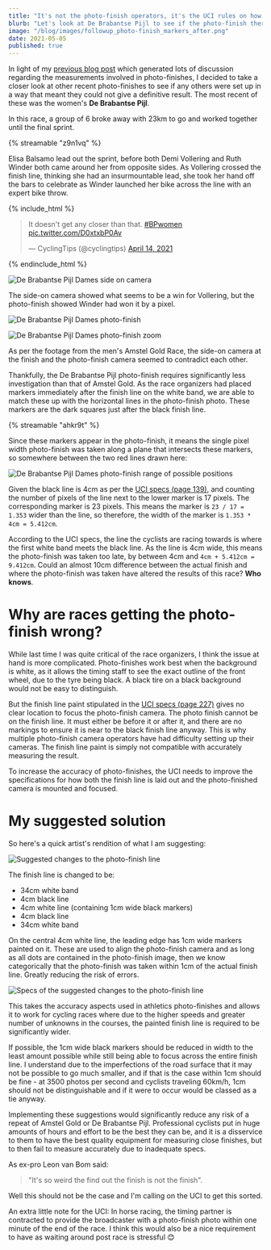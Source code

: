 ```yaml
---
title: "It's not the photo-finish operators, it's the UCI rules on how the finish line is painted"
blurb: "Let's look at De Brabantse Pijl to see if the photo-finish there was off too - and then make some suggestions to the UCI to solve these problems."
image: "/blog/images/followup_photo-finish_markers_after.png"
date: 2021-05-05
published: true
---
```


In light of my [previous blog post](/blog/amstel_gold/) which generated lots of discussion regarding the measurements involved in photo-finishes, I decided to take a closer look at other recent photo-finishes to see if any others were set up in a way that meant they could not give a definitive result. The most recent of these was the women's **De Brabantse Pijl**.

In this race, a group of 6 broke away with 23km to go and worked together until the final sprint. 

{% streamable "z9n1vq" %}

Elisa Balsamo lead out the sprint, before both Demi Vollering and Ruth Winder both came around her from opposite sides. As Vollering crossed the finish line, thinking she had an insurmountable lead, she took her hand off the bars to celebrate as Winder launched her bike across the line with an expert bike throw.

{% include_html %}
<blockquote class="twitter-tweet tw-align-center" ><p lang="en" dir="ltr">It doesn&#39;t get any closer than that. <a href="https://twitter.com/hashtag/BPwomen?src=hash&amp;ref_src=twsrc%5Etfw">#BPwomen</a> <a href="https://t.co/D0xtxbP0Av">pic.twitter.com/D0xtxbP0Av</a></p>&mdash; CyclingTips (@cyclingtips) <a href="https://twitter.com/cyclingtips/status/1382325964189753360?ref_src=twsrc%5Etfw">April 14, 2021</a></blockquote> <script async src="https://platform.twitter.com/widgets.js" charset="utf-8"></script>
{% endinclude_html %}

![De Brabantse Pijl Dames side on camera](../images/followup_side-on_camera.jpg "De Brabantse Pijl Dames side on camera")


The side-on camera showed what seems to be a win for Vollering, but the photo-finish showed Winder had won it by a pixel.

![De Brabantse Pijl Dames photo-finish](../images/followup_photo-finish.png "De Brabantse Pijl Dames photo-finish")

![De Brabantse Pijl Dames photo-finish zoom](../images/followup_photo-finish_zoom.png "De Brabantse Pijl Dames photo-finish zoom")

As per the footage from the men's Amstel Gold Race, the side-on camera at the finish and the photo-finish camera seemed to contradict each other.

Thankfully, the De Brabantse Pijl photo-finish requires significantly less investigation than that of Amstel Gold. As the race organizers had placed markers immediately after the finish line on the white band, we are able to match these up with the horizontal lines in the photo-finish photo. These markers are the dark squares just after the black finish line.

{% streamable "ahkr9t" %}

Since these markers appear in the photo-finish, it means the single pixel width photo-finish was taken along a plane that intersects these markers, so somewhere between the two red lines drawn here:

![De Brabantse Pijl Dames photo-finish range of possible positions](../images/followup_photo-finish_position.png "De Brabantse Pijl Dames photo-finish range of possible positions")

Given the black line is 4cm as per the [UCI specs (page 139)](https://www.uci.org/docs/default-source/publications/uci-guide-orga-2020-eng.pdf), and counting the number of pixels of the line next to the lower marker is 17 pixels. The corresponding marker is 23 pixels. This means the marker is ```23 / 17 = 1.353``` wider than the line, so therefore, the width of the marker is ```1.353 * 4cm = 5.412cm```.

According to the UCI specs, the line the cyclists are racing towards is where the first white band meets the black line. As the line is 4cm wide, this means the photo-finish was taken too late, by between 4cm and ```4cm + 5.412cm = 9.412cm```. Could an almost 10cm difference between the actual finish and where the photo-finish was taken have altered the results of this race? **Who knows**. 

# Why are races getting the photo-finish wrong?

While last time I was quite critical of the race organizers, I think the issue at hand is more complicated. Photo-finishes work best when the background is white, as it allows the timing staff to see the exact outline of the front wheel, due to the tyre being black. A black tire on a black background would not be easy to distinguish.

But the finish line paint stipulated in the [UCI specs (page 227)](https://www.uci.org/docs/default-source/publications/uci-guide-orga-2020-eng.pdf) gives no clear location to focus the photo-finish camera. The photo finish cannot be on the finish line. It must either be before it or after it, and there are no markings to ensure it is near to the black finish line anyway. This is why multiple photo-finish camera operators have had difficulty setting up their cameras. The finish line paint is simply not compatible with accurately measuring the result. 

To increase the accuracy of photo-finishes, the UCI needs to improve the specifications for how both the finish line is laid out and the photo-finished camera is mounted and focused.

# My suggested solution

So here's a quick artist's rendition of what I am suggesting:

![Suggested changes to the photo-finish line](../images/followup_suggested_finish.png "Suggested changes to the photo-finish line")

The finish line is changed to be:
- 34cm white band
- 4cm black line
- 4cm white line (containing 1cm wide black markers)
- 4cm black line
- 34cm white band

On the central 4cm white line, the leading edge has 1cm wide markers painted on it. These are used to align the photo-finish camera and as long as all dots are contained in the photo-finish image, then we know categorically that the photo-finish was taken within 1cm of the actual finish line. Greatly reducing the risk of errors.

![Specs of the suggested changes to the photo-finish line](../images/followup_suggested_finish_specs.png "Specs of the suggested changes to the photo-finish line")

This takes the accuracy aspects used in athletics photo-finishes and allows it to work for cycling races where due to the higher speeds and greater number of unknowns in the courses, the painted finish line is required to be significantly wider.

If possible, the 1cm wide black markers should be reduced in width to the least amount possible while still being able to focus across the entire finish line. I understand due to the imperfections of the road surface that it may not be possible to go much smaller, and if that is the case within 1cm should be fine - at 3500 photos per second and cyclists traveling 60km/h, 1cm should not be distinguishable and if it were to occur would be classed as a tie anyway.

Implementing these suggestions would significantly reduce any risk of a repeat of Amstel Gold or De Brabantse Pijl. Professional cyclists put in huge amounts of hours and effort to be the best they can be, and it is a disservice to them to have the best quality equipment for measuring close finishes, but to then fail to measure accurately due to inadequate specs.

As ex-pro Leon van Bom said:

> "It's so weird the find out the finish is not the finish".

Well this should not be the case and I'm calling on the UCI to get this sorted.

An extra little note for the UCI: In horse racing, the timing partner is contracted to provide the broadcaster with a photo-finish photo within one minute of the end of the race. I think this would also be a nice requirement to have as waiting around post race is stressful 😊